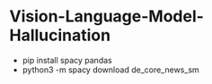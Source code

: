 # Vision-Language-Model-Hallucination

- pip install spacy pandas
- python3 -m spacy download de_core_news_sm
